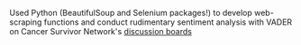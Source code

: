 
Used Python (BeautifulSoup and Selenium packages!) to develop web-scraping functions and conduct rudimentary sentiment analysis with VADER on Cancer Survivor Network's [discussion boards](https://csn.cancer.org/categories/)
